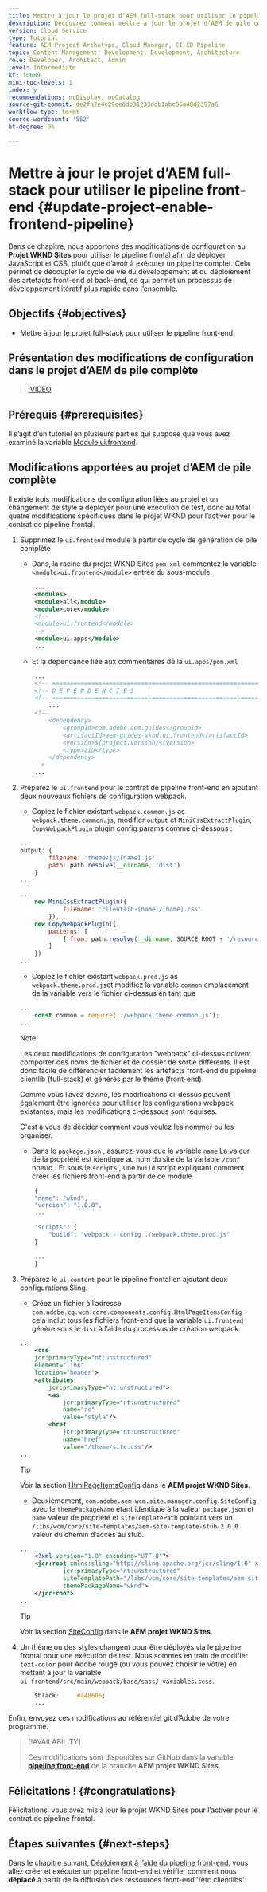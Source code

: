 ```yaml
---
title: Mettre à jour le projet d’AEM full-stack pour utiliser le pipeline front-end
description: Découvrez comment mettre à jour le projet d’AEM de pile complète pour l’activer pour le pipeline frontal, afin qu’il ne crée et déploie que les artefacts front-end.
version: Cloud Service
type: Tutorial
feature: AEM Project Archetype, Cloud Manager, CI-CD Pipeline
topic: Content Management, Development, Development, Architecture
role: Developer, Architect, Admin
level: Intermediate
kt: 10689
mini-toc-levels: 1
index: y
recommendations: noDisplay, noCatalog
source-git-commit: de2fa2e4c29ce6db31233ddb1abc66a48d2397a6
workflow-type: tm+mt
source-wordcount: '552'
ht-degree: 0%

---
```



# Mettre à jour le projet d’AEM full-stack pour utiliser le pipeline front-end {#update-project-enable-frontend-pipeline}

Dans ce chapitre, nous apportons des modifications de configuration au __Projet WKND Sites__ pour utiliser le pipeline frontal afin de déployer JavaScript et CSS, plutôt que d’avoir à exécuter un pipeline complet. Cela permet de découpler le cycle de vie du développement et du déploiement des artefacts front-end et back-end, ce qui permet un processus de développement itératif plus rapide dans l’ensemble.

## Objectifs {#objectives}

* Mettre à jour le projet full-stack pour utiliser le pipeline front-end

## Présentation des modifications de configuration dans le projet d’AEM de pile complète

>[!VIDEO](https://video.tv.adobe.com/v/3409419/)

## Prérequis {#prerequisites}

Il s’agit d’un tutoriel en plusieurs parties qui suppose que vous avez examiné la variable [Module ui.frontend](./review-uifrontend-module.md).


## Modifications apportées au projet d’AEM de pile complète

Il existe trois modifications de configuration liées au projet et un changement de style à déployer pour une exécution de test, donc au total quatre modifications spécifiques dans le projet WKND pour l’activer pour le contrat de pipeline frontal.

1. Supprimez le `ui.frontend` module à partir du cycle de génération de pile complète

   * Dans, la racine du projet WKND Sites `pom.xml` commentez la variable `<module>ui.frontend</module>` entrée du sous-module.

   ```xml
       ...
       <modules>
       <module>all</module>
       <module>core</module>
       <!--
       <module>ui.frontend</module>
       -->                
       <module>ui.apps</module>
       ...
   ```

   * Et la dépendance liée aux commentaires de la `ui.apps/pom.xml`

   ```xml
       ...
       <!-- ====================================================================== -->
       <!-- D E P E N D E N C I E S                                                -->
       <!-- ====================================================================== -->
           ...
       <!--
           <dependency>
               <groupId>com.adobe.aem.guides</groupId>
               <artifactId>aem-guides-wknd.ui.frontend</artifactId>
               <version>${project.version}</version>
               <type>zip</type>
           </dependency>
       -->    
       ...
   ```

1. Préparez le `ui.frontend` pour le contrat de pipeline front-end en ajoutant deux nouveaux fichiers de configuration webpack.

   * Copiez le fichier existant `webpack.common.js` as `webpack.theme.common.js`, modifier `output` et `MiniCssExtractPlugin`, `CopyWebpackPlugin` plugin config params comme ci-dessous :

   ```javascript
   ...
   output: {
           filename: 'theme/js/[name].js', 
           path: path.resolve(__dirname, 'dist')
       }
   ...
   
   ...
       new MiniCssExtractPlugin({
               filename: 'clientlib-[name]/[name].css'
           }),
       new CopyWebpackPlugin({
           patterns: [
               { from: path.resolve(__dirname, SOURCE_ROOT + '/resources'), to: './clientlib-site' }
           ]
       })
   ...
   ```

   * Copiez le fichier existant `webpack.prod.js` as `webpack.theme.prod.js`et modifiez la variable `common` emplacement de la variable vers le fichier ci-dessus en tant que

   ```javascript
   ...
       const common = require('./webpack.theme.common.js');
   ...
   ```

   >[!NOTE]
   >
   >Les deux modifications de configuration &quot;webpack&quot; ci-dessus doivent comporter des noms de fichier et de dossier de sortie différents. Il est donc facile de différencier facilement les artefacts front-end du pipeline clientlib (full-stack) et générés par le thème (front-end).
   >
   >Comme vous l’avez deviné, les modifications ci-dessus peuvent également être ignorées pour utiliser les configurations webpack existantes, mais les modifications ci-dessous sont requises.
   >
   >C&#39;est à vous de décider comment vous voulez les nommer ou les organiser.


   * Dans le `package.json` , assurez-vous que la variable  `name` La valeur de la propriété est identique au nom du site de la variable `/conf` noeud . Et sous le `scripts` , une `build` script expliquant comment créer les fichiers front-end à partir de ce module.

   ```javascript
       {
       "name": "wknd",
       "version": "1.0.0",
       ...
   
       "scripts": {
           "build": "webpack --config ./webpack.theme.prod.js"
       }
   
       ...
       }
   ```

1. Préparez le `ui.content` pour le pipeline frontal en ajoutant deux configurations Sling.

   * Créez un fichier à l’adresse `com.adobe.cq.wcm.core.components.config.HtmlPageItemsConfig` - cela inclut tous les fichiers front-end que la variable `ui.frontend` génère sous le `dist` à l’aide du processus de création webpack.

   ```xml
   ...
       <css
       jcr:primaryType="nt:unstructured"
       element="link"
       location="header">
       <attributes
           jcr:primaryType="nt:unstructured">
           <as
               jcr:primaryType="nt:unstructured"
               name="as"
               value="style"/>
           <href
               jcr:primaryType="nt:unstructured"
               name="href"
               value="/theme/site.css"/>
   ...
   ```

   >[!TIP]
   >
   >    Voir la section [HtmlPageItemsConfig](https://github.com/adobe/aem-guides-wknd/blob/feature/frontend-pipeline/ui.content/src/main/content/jcr_root/conf/wknd/_sling_configs/com.adobe.cq.wcm.core.components.config.HtmlPageItemsConfig/.content.xml) dans le __AEM projet WKND Sites__.


   * Deuxièmement, `com.adobe.aem.wcm.site.manager.config.SiteConfig` avec le `themePackageName` étant identique à la valeur `package.json` et `name` valeur de propriété et `siteTemplatePath` pointant vers un `/libs/wcm/core/site-templates/aem-site-template-stub-2.0.0` valeur du chemin d’accès au stub.

   ```xml
   ...
       <?xml version="1.0" encoding="UTF-8"?>
       <jcr:root xmlns:sling="http://sling.apache.org/jcr/sling/1.0" xmlns:jcr="http://www.jcp.org/jcr/1.0" xmlns:nt="http://www.jcp.org/jcr/nt/1.0"
               jcr:primaryType="nt:unstructured"
               siteTemplatePath="/libs/wcm/core/site-templates/aem-site-template-stub-2.0.0"
               themePackageName="wknd">
       </jcr:root>
   ...
   ```

   >[!TIP]
   >
   >    Voir la section [SiteConfig](https://github.com/adobe/aem-guides-wknd/blob/feature/frontend-pipeline/ui.content/src/main/content/jcr_root/conf/wknd/_sling_configs/com.adobe.aem.wcm.site.manager.config.SiteConfig/.content.xml) dans le __AEM projet WKND Sites__.

1. Un thème ou des styles changent pour être déployés via le pipeline frontal pour une exécution de test. Nous sommes en train de modifier `text-color` pour Adobe rouge (ou vous pouvez choisir le vôtre) en mettant à jour la variable `ui.frontend/src/main/webpack/base/sass/_variables.scss`.

   ```css
       $black:     #a40606;
       ...
   ```

Enfin, envoyez ces modifications au référentiel git d’Adobe de votre programme.


>[!AVAILABILITY]
>
> Ces modifications sont disponibles sur GitHub dans la variable [__pipeline front-end__](https://github.com/adobe/aem-guides-wknd/tree/feature/frontend-pipeline) de la branche __AEM projet WKND Sites__.


## Félicitations ! {#congratulations}

Félicitations, vous avez mis à jour le projet WKND Sites pour l’activer pour le contrat de pipeline frontal.

## Étapes suivantes {#next-steps}

Dans le chapitre suivant, [Déploiement à l’aide du pipeline front-end](create-frontend-pipeline.md), vous allez créer et exécuter un pipeline front-end et vérifier comment nous __déplacé__ à partir de la diffusion des ressources front-end &#39;/etc.clientlibs&#39;.
